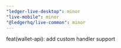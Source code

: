 ```yaml
---
"ledger-live-desktop": minor
"live-mobile": minor
"@ledgerhq/live-common": minor
---
```


feat(wallet-api): add custom handler support
